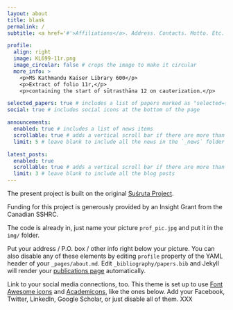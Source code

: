 ```yaml
---
layout: about
title: blank
permalink: /
subtitle: <a href='#'>Affiliations</a>. Address. Contacts. Motto. Etc.

profile:
  align: right
  image: KL699-11r.png
  image_circular: false # crops the image to make it circular
  more_info: >
    <p>MS Kathmandu Kaiser Library 600</p>
    <p>Extract of folio 11r,</p>
    <p>containing the start of sūtrasthāna 12 on cauterization.</p>

selected_papers: true # includes a list of papers marked as "selected={true}"
social: true # includes social icons at the bottom of the page

announcements:
  enabled: true # includes a list of news items
  scrollable: true # adds a vertical scroll bar if there are more than 3 news items
  limit: 5 # leave blank to include all the news in the `_news` folder

latest_posts:
  enabled: true
  scrollable: true # adds a vertical scroll bar if there are more than 3 new posts items
  limit: 3 # leave blank to include all the blog posts
---
```


The present project is built on the original [Suśruta Project](http://sushrutaproject.org). 

Funding for this project is generously provided by an Insight Grant from the Canadian SSHRC.

The code is already in, just name your picture `prof_pic.jpg` and put it in the `img/` folder.

Put your address / P.O. box / other info right below your picture. You can also disable any of these elements by editing `profile` property of the YAML header of your `_pages/about.md`. Edit `_bibliography/papers.bib` and Jekyll will render your [publications page](/al-folio/publications/) automatically.

Link to your social media connections, too. This theme is set up to use [Font Awesome icons](https://fontawesome.com/) and [Academicons](https://jpswalsh.github.io/academicons/), like the ones below. Add your Facebook, Twitter, LinkedIn, Google Scholar, or just disable all of them. XXX
